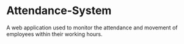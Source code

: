 # Attendance-System

A web application used to monitor the attendance and movement of employees within their working hours.

